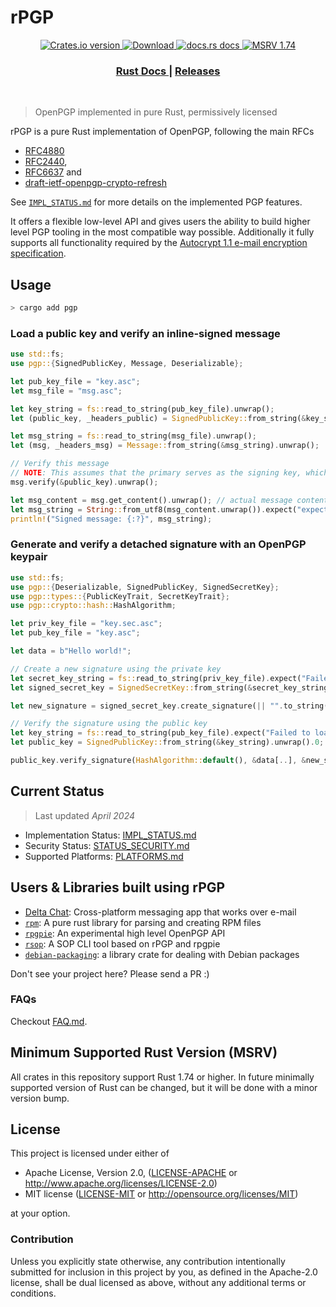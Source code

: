# rPGP

<div align="center">
  <!-- Crates version -->
  <a href="https://crates.io/crates/pgp">
    <img src="https://img.shields.io/crates/v/pgp.svg?style=flat-square"
    alt="Crates.io version" />
  </a>
  <!-- Downloads -->
  <a href="https://crates.io/crates/pgp">
    <img src="https://img.shields.io/crates/d/pgp.svg?style=flat-square"
      alt="Download" />
  </a>
  <!-- docs.rs docs -->
  <a href="https://docs.rs/pgp">
    <img src="https://img.shields.io/badge/docs-latest-blue.svg?style=flat-square"
      alt="docs.rs docs" />
  </a>
  <!-- msrv -->
  <a href="https://img.shields.io/badge/rustc-1.74+-blue.svg?style=flat-square">
    <img src="https://img.shields.io/badge/rustc-1.74+-blue.svg?style=flat-square"
      alt="MSRV 1.74" />
  </a>
</div>

<div align="center">
  <h3>
    <a href="https://docs.rs/pgp">
      Rust Docs
    </a>
    <span> | </span>
    <a href="https://github.com/rpgp/rpgp/releases">
      Releases
    </a>
  </h3>
</div>
<br/>

> OpenPGP implemented in pure Rust, permissively licensed

rPGP is a pure Rust implementation of OpenPGP, following the main RFCs

- [RFC4880]
- [RFC2440],
- [RFC6637] and
- [draft-ietf-openpgp-crypto-refresh]

See [`IMPL_STATUS.md`](docs/IMPL_STATUS.md) for more details on the implemented PGP features.

It offers a flexible low-level API and gives users the ability to build higher level PGP tooling in the most compatible way possible.
Additionally it fully supports all functionality required by the [Autocrypt 1.1 e-mail encryption specification].

## Usage

```sh
> cargo add pgp
```

### Load a public key and verify an inline-signed message

```rust
use std::fs;
use pgp::{SignedPublicKey, Message, Deserializable};

let pub_key_file = "key.asc";
let msg_file = "msg.asc";

let key_string = fs::read_to_string(pub_key_file).unwrap();
let (public_key, _headers_public) = SignedPublicKey::from_string(&key_string).unwrap();

let msg_string = fs::read_to_string(msg_file).unwrap();
let (msg, _headers_msg) = Message::from_string(&msg_string).unwrap();

// Verify this message
// NOTE: This assumes that the primary serves as the signing key, which is not always the case!
msg.verify(&public_key).unwrap();

let msg_content = msg.get_content().unwrap(); // actual message content
let msg_string = String::from_utf8(msg_content.unwrap()).expect("expect UTF8");
println!("Signed message: {:?}", msg_string);
```

### Generate and verify a detached signature with an OpenPGP keypair

```rust
use std::fs;
use pgp::{Deserializable, SignedPublicKey, SignedSecretKey};
use pgp::types::{PublicKeyTrait, SecretKeyTrait};
use pgp::crypto::hash::HashAlgorithm;

let priv_key_file = "key.sec.asc";
let pub_key_file = "key.asc";

let data = b"Hello world!";

// Create a new signature using the private key
let secret_key_string = fs::read_to_string(priv_key_file).expect("Failed to load secret key");
let signed_secret_key = SignedSecretKey::from_string(&secret_key_string).unwrap().0;

let new_signature = signed_secret_key.create_signature(|| "".to_string(), HashAlgorithm::default(), &data[..]).unwrap();

// Verify the signature using the public key
let key_string = fs::read_to_string(pub_key_file).expect("Failed to load public key");
let public_key = SignedPublicKey::from_string(&key_string).unwrap().0;

public_key.verify_signature(HashAlgorithm::default(), &data[..], &new_signature).unwrap();
```

## Current Status

> Last updated *April 2024*

- Implementation Status: [IMPL_STATUS.md](docs/IMPL_STATUS.md)
- Security Status: [STATUS_SECURITY.md](docs/SECURITY_STATUS.md)
- Supported Platforms: [PLATFORMS.md](docs/PLATFORMS.md)


## Users & Libraries built using rPGP

- [Delta Chat]: Cross-platform messaging app that works over e-mail
- [`rpm`]: A pure rust library for parsing and creating RPM files
- [`rpgpie`]: An experimental high level OpenPGP API
- [`rsop`]: A SOP CLI tool based on rPGP and rpgpie
- [`debian-packaging`]: a library crate for dealing with Debian packages

Don't see your project here? Please send a PR :)

### FAQs

Checkout [FAQ.md](docs/FAQ.md).


## Minimum Supported Rust Version (MSRV)

All crates in this repository support Rust 1.74 or higher. In future minimally supported
version of Rust can be changed, but it will be done with a minor version bump.

## License

This project is licensed under either of

 * Apache License, Version 2.0, ([LICENSE-APACHE](LICENSE-APACHE) or
   http://www.apache.org/licenses/LICENSE-2.0)
 * MIT license ([LICENSE-MIT](LICENSE-MIT) or
   http://opensource.org/licenses/MIT)

at your option.

### Contribution

Unless you explicitly state otherwise, any contribution intentionally submitted
for inclusion in this project by you, as defined in the Apache-2.0 license,
shall be dual licensed as above, without any additional terms or conditions.

[RFC2440]: https://tools.ietf.org/html/rfc2440
[RFC4880]: https://tools.ietf.org/html/rfc4880.html
[Autocrypt 1.1 e-mail encryption specification]: https://autocrypt.org/level1.html
[the `pgp` Crate]: https://crates.io/crates/pgp/
[Delta Chat]: https://delta.chat
[`rsop`]: https://crates.io/crates/rsop/
[`rpgpie`]: https://crates.io/crates/rpgpie
[`rpm`]: https://crates.io/crates/rpm
[`debian-packaging`]: https://crates.io/crates/debian-packaging 
[RFC6637]: https://www.rfc-editor.org/rfc/rfc6637
[draft-ietf-openpgp-crypto-refresh]: https://datatracker.ietf.org/doc/draft-ietf-openpgp-crypto-refresh/13/
